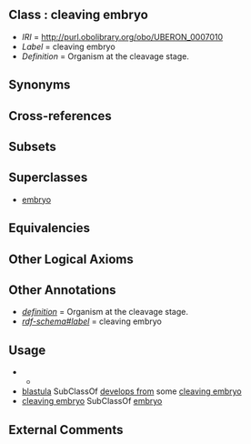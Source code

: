 
## Class : cleaving embryo

 * *IRI* = http://purl.obolibrary.org/obo/UBERON_0007010
 * *Label* = cleaving embryo
 * *Definition* = Organism at the cleavage stage.

## Synonyms


## Cross-references


## Subsets


## Superclasses

 * [embryo](../../UBERON/22/UBERON_0000922.md)

## Equivalencies


## Other Logical Axioms


## Other Annotations

 * *[definition](../../IAO/15/IAO_0000115.md)* = Organism at the cleavage stage.
 * *[rdf-schema#label](../../el/rdf-schema#label.md)* = cleaving embryo

## Usage

 * -
 * [blastula](../../UBERON/07/UBERON_0000307.md) SubClassOf [develops from](../../RO/02/RO_0002202.md) some [cleaving embryo](../../UBERON/10/UBERON_0007010.md)
 * [cleaving embryo](../../UBERON/10/UBERON_0007010.md) SubClassOf [embryo](../../UBERON/22/UBERON_0000922.md)

## External Comments

